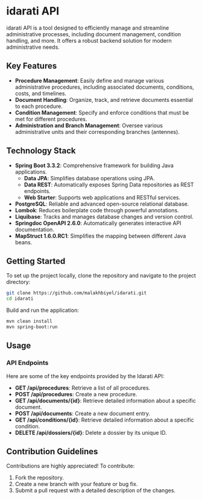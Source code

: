 # idarati API

idarati API is a tool designed to efficiently manage and streamline administrative processes, including document management, condition handling, and more. It offers a robust backend solution for modern administrative needs.

## Key Features
- **Procedure Management**: Easily define and manage various administrative procedures, including associated documents, conditions, costs, and timelines.
- **Document Handling**: Organize, track, and retrieve documents essential to each procedure.
- **Condition Management**: Specify and enforce conditions that must be met for different procedures.
- **Administration and Branch Management**: Oversee various administrative units and their corresponding branches (antennes).

## Technology Stack
- **Spring Boot 3.3.2**: Comprehensive framework for building Java applications.
  - **Data JPA**: Simplifies database operations using JPA.
  - **Data REST**: Automatically exposes Spring Data repositories as REST endpoints.
  - **Web Starter**: Supports web applications and RESTful services.
- **PostgreSQL**: Reliable and advanced open-source relational database.
- **Lombok**: Reduces boilerplate code through powerful annotations.
- **Liquibase**: Tracks and manages database changes and version control.
- **Springdoc OpenAPI 2.6.0**: Automatically generates interactive API documentation.
- **MapStruct 1.6.0.RC1**: Simplifies the mapping between different Java beans.

## Getting Started
To set up the project locally, clone the repository and navigate to the project directory:

```bash
git clone https://github.com/malakhbiyel/idarati.git
cd idarati
```

Build and run the application:

```bash
mvn clean install
mvn spring-boot:run
```

## Usage

### API Endpoints
Here are some of the key endpoints provided by the Idarati API:

- **GET /api/procedures**: Retrieve a list of all procedures.
- **POST /api/procedures**: Create a new procedure.
- **GET /api/documents/{id}**: Retrieve detailed information about a specific document.
- **POST /api/documents**: Create a new document entry.
- **GET /api/conditions/{id}**: Retrieve detailed information about a specific condition.
- **DELETE /api/dossiers/{id}**: Delete a dossier by its unique ID.

## Contribution Guidelines
Contributions are highly appreciated! To contribute:

1. Fork the repository.
2. Create a new branch with your feature or bug fix.
3. Submit a pull request with a detailed description of the changes.



